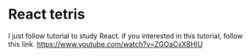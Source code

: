 # React tetris 

I just follow tutorial to study React. 
if you interested in this tutorial, follow this link.
https://www.youtube.com/watch?v=ZGOaCxX8HIU

